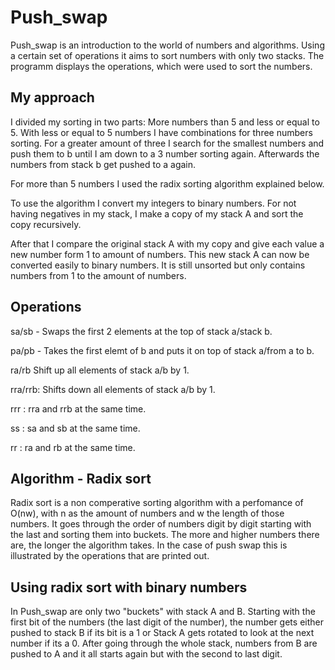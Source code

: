 # Push_swap

Push_swap is an introduction to the world of numbers and algorithms.
Using a certain set of operations it aims to sort numbers with only two stacks.
The programm displays the operations, which were used to sort the numbers.

## My approach

I divided my sorting in two parts: More numbers than 5 and less or equal to 5. 
With less or equal to 5 numbers I have combinations for three numbers sorting. For a greater amount of three I search for the smallest numbers and push them to b until I am down to a 3 number sorting again. Afterwards the numbers from stack b get pushed to a again.

For more than 5 numbers I used the radix sorting algorithm explained below. 

To use the algorithm I convert my integers to binary numbers. For not having negatives in my stack, I make a copy of my stack A and sort the copy recursively.

After that I compare the original stack A with my copy and give each value a new number form 1 to amount of numbers. This new stack A can now be converted easily to binary numbers. It is still unsorted but only contains numbers from 1 to the amount of numbers.

## Operations

sa/sb - Swaps the first 2 elements at the top of stack a/stack b. 

pa/pb - Takes the first elemt of b and puts it on top of stack a/from a to b.

ra/rb Shift up all elements of stack a/b by 1.

rra/rrb: Shifts down all elements of stack a/b by 1.

rrr : rra and rrb at the same time.

ss : sa and sb at the same time.

rr : ra and rb at the same time.

## Algorithm - Radix sort 

Radix sort is a non comperative sorting algorithm with a perfomance of O(nw), with n as the amount of numbers and w the length of those numbers. It goes through the order of numbers digit by digit starting with the last and sorting them into buckets. The more and higher numbers there are, the longer the algorithm takes. In the case of push swap this is illustrated by the operations that are printed out.

## Using radix sort with binary numbers

In Push_swap are only two "buckets" with stack A and B. 
Starting with the first bit of the numbers (the last digit of the number), the number gets either pushed to stack B if its bit is a 1 or Stack A gets rotated to look at the next number if its a 0. 
After going through the whole stack, numbers from B are pushed to A and it all starts again but with the second to last digit. 
